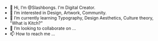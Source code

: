 - 👋 Hi, I’m @Slashbongs. I'm Digital Creator.
- 👀 I’m interested in Design, Artwork, Community.
- 🌱 I’m currently learning Typography, Design Aesthetics, Culture theory, "What is Kitch?"
- 💞️ I’m looking to collaborate on ...
- 📫 How to reach me ...

<!---
Slashbongs/Slashbongs is a ✨ special ✨ repository because its `README.md` (this file) appears on your GitHub profile.
You can click the Preview link to take a look at your changes.
--->

